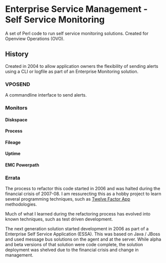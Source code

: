 # Enterprise Service Management - Self Service Monitoring

A set of Perl code to run self service monitoring solutions. Created for Openview Operations (OVO).

## History
Created in 2004 to allow application owners the flexibility of sending alerts using a CLI or logfile as part of an Enterprise Monitoring solution.

### VPOSEND
A commandline interface to send alerts.

### Monitors
#### Diskspace

#### Process

#### Fileage

#### Uptime

#### EMC Powerpath

### Errata
The process to refactor this code started in 2006 and was halted during the financial crisis of 2007-08. I am ressurecting this as a hobby project to learn several programming techniques, such as [Twelve Factor App](https://12factor.net/) methodologies.

Much of what I learned during the refactoring process has evolved into known techniques, such as test driven development.

The next generation solution started development in 2006 as part of a Enterprise Self Service Application (ESSA). This was based on Java / JBoss and used message bus solutions on the agent and at the server. While alpha and beta versions of that solution were code complete, the solution deployment was shelved due to the financial crisis and change in management.
